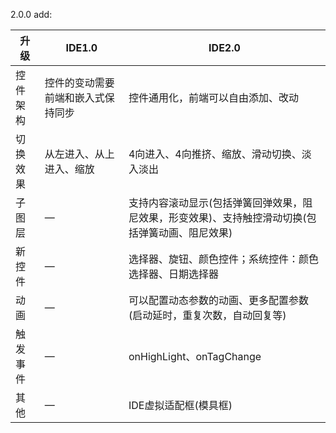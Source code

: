 2.0.0
add:
 
|  升级    | IDE1.0	| IDE2.0 |
|------- | ----------------- | ---- |
|控件架构	|控件的变动需要前端和嵌入式保持同步|	控件通用化，前端可以自由添加、改动 |
|切换效果	|从左进入、从上进入、缩放	| 4向进入、4向推挤、缩放、滑动切换、淡入淡出 |
|子图层	|—|	支持内容滚动显示(包括弹簧回弹效果，阻尼效果，形变效果)、支持触控滑动切换(包括弹簧动画、阻尼效果)|
|新控件	|—|	选择器、旋钮、颜色控件；系统控件：颜色选择器、日期选择器|
|动画	|—|	可以配置动态参数的动画、更多配置参数(启动延时，重复次数，自动回复等)|
|触发事件	|—|	onHighLight、onTagChange|
|其他	|—|	IDE虚拟适配框(模具框)|
    
    
    

